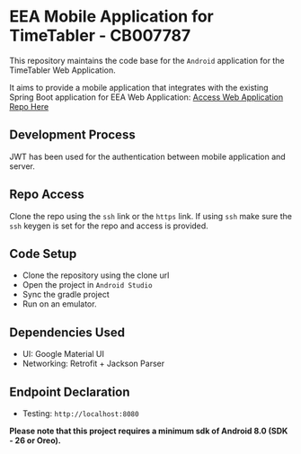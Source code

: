 # EEA Mobile Application for TimeTabler - CB007787
This repository maintains the code base for the `Android` application for the TimeTabler Web Application. 

It aims to provide a mobile application that integrates with the existing Spring Boot application for EEA Web Application: [Access Web Application Repo Here](https://github.com/lakindu2002/EEA_CB007787)

## Development Process 

JWT has been used for the authentication between mobile application and server.

## Repo Access 

Clone the repo using the `ssh` link or the `https` link. If using `ssh` make sure the `ssh` keygen is set for the repo and access is provided. 

## Code Setup
- Clone the repository using the clone url
- Open the project in `Android Studio`
- Sync the gradle project
- Run on an emulator.

## Dependencies Used
- UI: Google Material UI
- Networking: Retrofit + Jackson Parser

## Endpoint Declaration 
- Testing: `http://localhost:8080`

**Please note that this project requires a minimum sdk of Android 8.0 (SDK - 26 or Oreo).**



